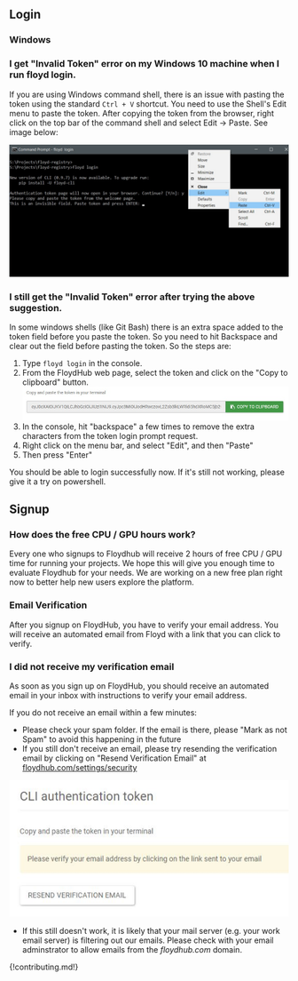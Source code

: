 ## Login

### Windows

### I get "Invalid Token" error on my Windows 10 machine when I run floyd login.

If you are using Windows command shell, there is an issue with pasting the token using the 
standard `Ctrl + V` shortcut. You need to use the Shell's Edit menu to paste the token. After copying the token from the browser, right click on the top bar of the command shell and select Edit -> Paste. See image below:

![Windows 10 Login](../img/login_win_10.jpg)

### I still get the "Invalid Token" error after trying the above suggestion.

In some windows shells (like Git Bash) there is an extra space added to the token field
before you paste the token. So you need to hit Backspace and clear out the field before pasting 
the token. So the steps are:

1. Type `floyd login` in the console.
2. From the FloydHub web page, select the token and click on the "Copy to clipboard" button.
![Windows 10 Login](../img/login_token.jpg)
3. In the console, hit "backspace" a few times to remove the extra characters from the token login prompt request.
4. Right click on the menu bar, and select "Edit", and then "Paste"
5. Then press "Enter"

You should be able to login successfully now. If it's still not working, please give it a try on powershell.


## Signup

### How does the free CPU / GPU hours work?

Every one who signups to Floydhub will receive 2 hours of free CPU / GPU time
for running your projects. We hope this will give you enough time to evaluate
Floydhub for your needs. We are working on a new free plan right now to better
help new users explore the platform.

### Email Verification

After you signup on FloydHub, you have to verify your email address. You will receive an automated email from Floyd with a link that you can click to verify.

### I did not receive my verification email

As soon as you sign up on FloydHub, you should receive an automated email in your inbox with instructions to verify your email address. 

If you do not receive an email within a few minutes:

- Please check your spam folder. If the email is there, please "Mark as not Spam" to avoid this happening in the future
- If you still don't receive an email, please try resending the verification email by clicking on "Resend Verification Email" at [floydhub.com/settings/security](https://www.floydhub.com/settings/security)

![Resend Verification Email](../img/VerifyEmail.jpg)

- If this still doesn't work, it is likely that your mail server (e.g. your work email server) is filtering out our emails. Please check with your email adminstrator to allow emails from the *floydhub.com* domain.


{!contributing.md!}
